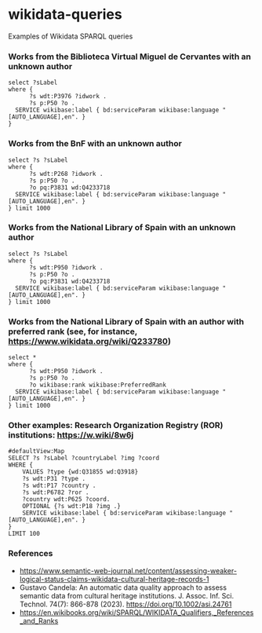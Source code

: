 # wikidata-queries
Examples of Wikidata SPARQL queries



### Works from the Biblioteca Virtual Miguel de Cervantes with an unknown author
```
select ?sLabel
where {
      ?s wdt:P3976 ?idwork .
      ?s p:P50 ?o . 
  SERVICE wikibase:label { bd:serviceParam wikibase:language "[AUTO_LANGUAGE],en". }
}
```

### Works from the BnF with an unknown author
```
select ?s ?sLabel
where {
      ?s wdt:P268 ?idwork .
      ?s p:P50 ?o . 
      ?o pq:P3831 wd:Q4233718
  SERVICE wikibase:label { bd:serviceParam wikibase:language "[AUTO_LANGUAGE],en". }
} limit 1000
```

### Works from the National Library of Spain with an unknown author
```
select ?s ?sLabel
where {
      ?s wdt:P950 ?idwork .
      ?s p:P50 ?o . 
      ?o pq:P3831 wd:Q4233718
  SERVICE wikibase:label { bd:serviceParam wikibase:language "[AUTO_LANGUAGE],en". }
} limit 1000
```

### Works from the National Library of Spain with an author with preferred rank (see, for instance, https://www.wikidata.org/wiki/Q233780)
```
select *
where {
      ?s wdt:P950 ?idwork .
      ?s p:P50 ?o . 
      ?o wikibase:rank wikibase:PreferredRank
  SERVICE wikibase:label { bd:serviceParam wikibase:language "[AUTO_LANGUAGE],en". }
} limit 1000
```

### Other examples: Research Organization Registry (ROR) institutions: https://w.wiki/8w6j

```
#defaultView:Map
SELECT ?s ?sLabel ?countryLabel ?img ?coord
WHERE { 
    VALUES ?type {wd:Q31855 wd:Q3918}
    ?s wdt:P31 ?type .
    ?s wdt:P17 ?country .
    ?s wdt:P6782 ?ror .
    ?country wdt:P625 ?coord.
    OPTIONAL {?s wdt:P18 ?img .}   
    SERVICE wikibase:label { bd:serviceParam wikibase:language "[AUTO_LANGUAGE],en". }
}
LIMIT 100
```

### References

- https://www.semantic-web-journal.net/content/assessing-weaker-logical-status-claims-wikidata-cultural-heritage-records-1
- Gustavo Candela: An automatic data quality approach to assess semantic data from cultural heritage institutions. J. Assoc. Inf. Sci. Technol. 74(7): 866-878 (2023). https://doi.org/10.1002/asi.24761
- https://en.wikibooks.org/wiki/SPARQL/WIKIDATA_Qualifiers,_References_and_Ranks
